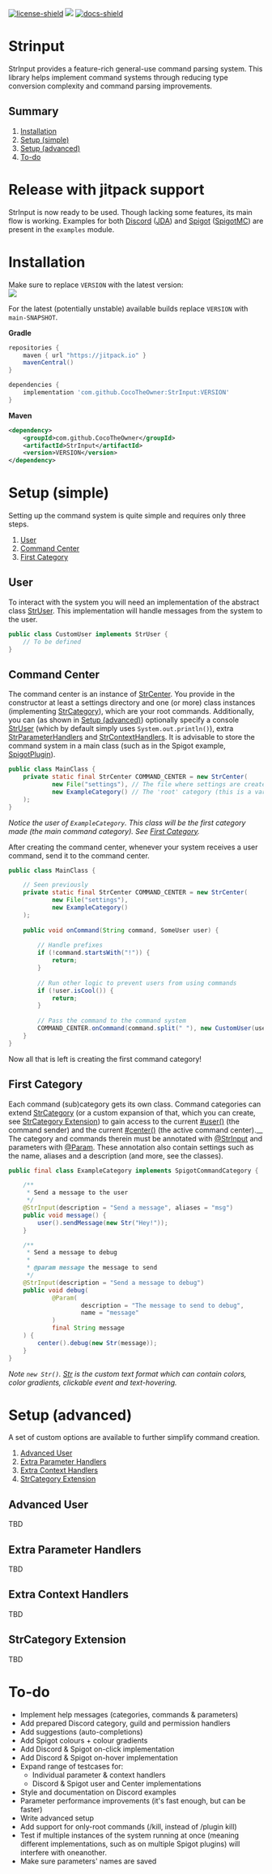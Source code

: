 [license]: https://github.com/CocoTheOwner/Strinput/tree/main/LICENSE.md
[license-shield]: https://img.shields.io/badge/license-GNU%20GPL%20v3-green
[docs]: https://cocotheowner.github.io/Strinput/index.html
[docs-shield]: https://img.shields.io/badge/Docs-Github%20Pages-green

[ ![license-shield]][license]
[![](https://jitpack.io/v/cocoTheOwner/strinput.svg)](https://jitpack.io/#cocoTheOwner/strinput)
[ ![docs-shield]][docs]


# Strinput

StrInput provides a feature-rich general-use command parsing system.
This library helps implement command systems through reducing type conversion complexity and command parsing improvements.

## Summary

1. [Installation](#installation)
2. [Setup (simple)](#setup-simple)
3. [Setup (advanced)](#setup-advanced)
4. [To-do](#to-do)

# Release with jitpack support
StrInput is now ready to be used. Though lacking some features, its main flow is working.
Examples for both [Discord](https://cocotheowner.github.io/Strinput/nl/codevs/strinput/examples/discord/package-summary.html) ([JDA](https://github.com/DV8FromTheWorld/JDA)) and [Spigot](https://cocotheowner.github.io/Strinput/nl/codevs/strinput/examples/spigotmc/package-summary.html) ([SpigotMC](https://github.com/SpigotMC)) are present in the `examples` module.

# Installation

Make sure to replace `VERSION` with the latest version:  
[![](https://jitpack.io/v/cocoTheOwner/strinput.svg)](https://jitpack.io/#cocoTheOwner/strinput)

For the latest (potentially unstable) available builds replace `VERSION` with `main-SNAPSHOT`.

**Gradle**
```gradle
repositories {
    maven { url "https://jitpack.io" }
    mavenCentral()
}

dependencies {
    implementation 'com.github.CocoTheOwner:StrInput:VERSION'
}
```
**Maven**
```xml
<dependency>
    <groupId>com.github.CocoTheOwner</groupId>
    <artifactId>StrInput</artifactId>
    <version>VERSION</version>
</dependency>
```

# Setup (simple)
Setting up the command system is quite simple and requires only three steps.
1. [User](#user)
2. [Command Center](#command-center)
3. [First Category](#first-category)

## User
To interact with the system you will need an implementation of the abstract class [StrUser](https://cocotheowner.github.io/Strinput/nl/codevs/strinput/system/StrUser.html). This implementation will handle messages from the system to the user.

```java
public class CustomUser implements StrUser {
    // To be defined
}
```

## Command Center
The command center is an instance of [StrCenter](https://cocotheowner.github.io/Strinput/nl/codevs/strinput/system/StrCenter.html).
You provide in the constructor at least a settings directory and one (or more) class instances (implementing [StrCategory](https://cocotheowner.github.io/Strinput/nl/codevs/strinput/system/StrCategory.html)), which are your root commands. Additionally, you can (as shown in [Setup (advanced)](#setup-(advanced))) optionally specify a console [StrUser](https://cocotheowner.github.io/Strinput/nl/codevs/strinput/system/StrUser.html) (which by default simply uses `System.out.println()`), extra [StrParameterHandlers](https://cocotheowner.github.io/Strinput/nl/codevs/strinput/system/parameter/StrParameterHandler.html) and [StrContextHandlers](https://cocotheowner.github.io/Strinput/nl/codevs/strinput/system/context/StrContextHandler.html). It is advisable to store the command system in a main class (such as in the Spigot example, [SpigotPlugin](https://cocotheowner.github.io/Strinput/nl/codevs/strinput/examples/spigotmc/SpigotPlugin.html)).

```java
public class MainClass {
    private static final StrCenter COMMAND_CENTER = new StrCenter(
            new File("settings"), // The file where settings are created, stored and can be edited
            new ExampleCategory() // The 'root' category (this is a vararg, so there can be multiple!)
    );
}
```
_Notice the user of `ExampleCategory`. This class will be the first category made (the main command category). See [First Category](#first-category)._

After creating the command center, whenever your system receives a user command, send it to the command center.
```java
public class MainClass {

    // Seen previously
    private static final StrCenter COMMAND_CENTER = new StrCenter(
            new File("settings"),
            new ExampleCategory()
    );
    
    public void onCommand(String command, SomeUser user) {
    
        // Handle prefixes
        if (!command.startsWith("!")) {
            return;
        }
        
        // Run other logic to prevent users from using commands
        if (!user.isCool()) {
            return;
        }
        
        // Pass the command to the command system
        COMMAND_CENTER.onCommand(command.split(" "), new CustomUser(user.getName()));
    }
}
```
Now all that is left is creating the first command category!

## First Category
Each command (sub)category gets its own class.
Command categories can extend [StrCategory](https://cocotheowner.github.io/Strinput/nl/codevs/strinput/system/StrCategory.html) (or a custom expansion of that, which you can create, see [StrCategory Extension](#strcategory-extension)) to gain access to the current [#user()](https://cocotheowner.github.io/Strinput/nl/codevs/strinput/system/StrCategory.html#user()) (the command sender) and the current [#center()](https://cocotheowner.github.io/Strinput/nl/codevs/strinput/system/StrCategory.html#center()) (the active command center).__
The category and commands therein must be annotated with [@StrInput](https://cocotheowner.github.io/Strinput/nl/codevs/strinput/system/StrInput.html) and parameters with [@Param](https://cocotheowner.github.io/Strinput/nl/codevs/strinput/system/Param.html). These annotation also contain settings such as the name, aliases and a description (and more, see the classes).

```java
public final class ExampleCategory implements SpigotCommandCategory {

    /**
     * Send a message to the user
     */
    @StrInput(description = "Send a message", aliases = "msg")
    public void message() {
        user().sendMessage(new Str("Hey!"));
    }

    /**
     * Send a message to debug
     *
     * @param message the message to send
     */
    @StrInput(description = "Send a message to debug")
    public void debug(
            @Param(
                    description = "The message to send to debug",
                    name = "message"
            )
            final String message
    ) {
        center().debug(new Str(message));
    }
}
```
_Note `new Str()`. [Str](https://cocotheowner.github.io/Strinput/nl/codevs/strinput/system/text/Str.html) is the custom text format which can contain colors, color gradients, clickable event and text-hovering._

# Setup (advanced)
A set of custom options are available to further simplify command creation.
1. [Advanced User](#advanced-user)
2. [Extra Parameter Handlers](#extra-parameter-handlers)
3. [Extra Context Handlers](#extra-context-handlers)
4. [StrCategory Extension](#strcategory-extension)

## Advanced User
TBD

## Extra Parameter Handlers
TBD

## Extra Context Handlers
TBD

## StrCategory Extension
TBD

# To-do
- Implement help messages (categories, commands & parameters)
- Add prepared Discord category, guild and permission handlers
- Add suggestions (auto-completions)
- Add Spigot colours + colour gradients
- Add Discord & Spigot on-click implementation
- Add Discord & Spigot on-hover implementation
- Expand range of testcases for:
  - Individual parameter & context handlers
  - Discord & Spigot user and Center implementations
- Style and documentation on Discord examples
- Parameter performance improvements (it's fast enough, but can be faster)
- Write advanced setup
- Add support for only-root commands (/kill, instead of /plugin kill)
- Test if multiple instances of the system running at once (meaning different implementations, such as on multiple Spigot plugins) will interfere with oneanother.
- Make sure parameters' names are saved

